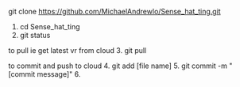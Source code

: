 git clone https://github.com/MichaelAndrewlo/Sense_hat_ting.git

1. cd Sense_hat_ting
2. git status

to pull ie get latest vr from cloud
3. git pull

to commit and push to cloud
4. git add [file name]
5. git commit -m "[commit message]"
6. 
